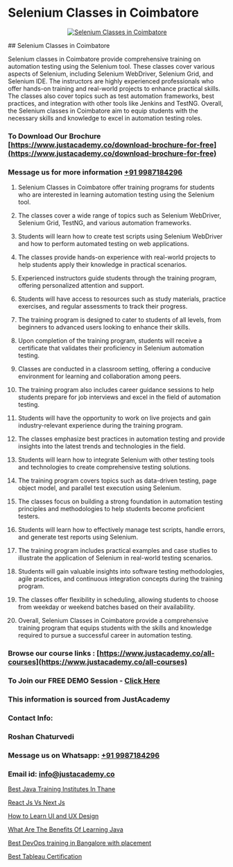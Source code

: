 # Selenium Classes in Coimbatore

<p align="center">
  <a href="https://justacademy.co/course-detail/selenium-training">
    <img src="https://justacademy.co/storage2/course_image/1676637863_course_image.webp" alt="Selenium Classes in Coimbatore">
  </a>
</p>
## Selenium Classes in Coimbatore

Selenium classes in Coimbatore provide comprehensive training on automation testing using the Selenium tool. These classes cover various aspects of Selenium, including Selenium WebDriver, Selenium Grid, and Selenium IDE. The instructors are highly experienced professionals who offer hands-on training and real-world projects to enhance practical skills. The classes also cover topics such as test automation frameworks, best practices, and integration with other tools like Jenkins and TestNG. Overall, the Selenium classes in Coimbatore aim to equip students with the necessary skills and knowledge to excel in automation testing roles.
### To Download Our Brochure [https://www.justacademy.co/download-brochure-for-free](https://www.justacademy.co/download-brochure-for-free)
### Message us for more information [+91 9987184296](https://api.whatsapp.com/send?phone=919987184296)
1) Selenium Classes in Coimbatore offer training programs for students who are interested in learning automation testing using the Selenium tool.

2) The classes cover a wide range of topics such as Selenium WebDriver, Selenium Grid, TestNG, and various automation frameworks.

3) Students will learn how to create test scripts using Selenium WebDriver and how to perform automated testing on web applications.

4) The classes provide hands-on experience with real-world projects to help students apply their knowledge in practical scenarios.

5) Experienced instructors guide students through the training program, offering personalized attention and support.

6) Students will have access to resources such as study materials, practice exercises, and regular assessments to track their progress.

7) The training program is designed to cater to students of all levels, from beginners to advanced users looking to enhance their skills.

8) Upon completion of the training program, students will receive a certificate that validates their proficiency in Selenium automation testing.

9) Classes are conducted in a classroom setting, offering a conducive environment for learning and collaboration among peers.

10) The training program also includes career guidance sessions to help students prepare for job interviews and excel in the field of automation testing.

11) Students will have the opportunity to work on live projects and gain industry-relevant experience during the training program.

12) The classes emphasize best practices in automation testing and provide insights into the latest trends and technologies in the field.

13) Students will learn how to integrate Selenium with other testing tools and technologies to create comprehensive testing solutions.

14) The training program covers topics such as data-driven testing, page object model, and parallel test execution using Selenium.

15) The classes focus on building a strong foundation in automation testing principles and methodologies to help students become proficient testers.

16) Students will learn how to effectively manage test scripts, handle errors, and generate test reports using Selenium.

17) The training program includes practical examples and case studies to illustrate the application of Selenium in real-world testing scenarios.

18) Students will gain valuable insights into software testing methodologies, agile practices, and continuous integration concepts during the training program.

19) The classes offer flexibility in scheduling, allowing students to choose from weekday or weekend batches based on their availability.

20) Overall, Selenium Classes in Coimbatore provide a comprehensive training program that equips students with the skills and knowledge required to pursue a successful career in automation testing.

### Browse our course links : [https://www.justacademy.co/all-courses](https://www.justacademy.co/all-courses) 
### To Join our FREE DEMO Session - [Click Here](https://www.justacademy.co/register-for-course-demo)


### This information is sourced from JustAcademy
### Contact Info:
### Roshan Chaturvedi
### Message us on Whatsapp: [+91 9987184296](https://api.whatsapp.com/send?phone=919987184296)
### Email id: [info@justacademy.co](mailto:info@justacademy.co)
                
[Best Java Training Institutes In Thane](https://www.linkedin.com/pulse/best-java-training-institutes-thane-justacademy-london-vrcgf?trackingId=L0C%2BeLv%2Fn%2Ff%2FDwOZJ21skw%3D%3D&lipi=urn%3Ali%3Apage%3Ad_flagship3_company_admin%3B8bhEAS%2F%2FQ963blIb%2F6qnpA%3D%3D)

[React Js Vs Next Js](https://www.linkedin.com/pulse/react-js-vs-next-justacademy-leicester-5qpfe?trackingId=LmOqEORTaSyjvLKyaC%2B6gQ%3D%3D&lipi=urn%3Ali%3Apage%3Ad_flagship3_company_admin%3BPIc21Xd3RP6vIx4zw3ky%2FQ%3D%3D)

[How to Learn UI and UX Design](https://medium.com/@roneet705/how-to-learn-ui-and-ux-design-86e127ac5464)

[What Are The Benefits Of Learning Java](https://medium.com/@roneet705/what-are-the-benefits-of-learning-java-1abcbb4808fe)

[Best DevOps training in Bangalore with placement](https://justacademyin.github.io/justacademy/best-devops-training-in-bangalore-with-placement)

[Best Tableau Certification](https://justacademyin.github.io/justacademy/best-tableau-certification)

